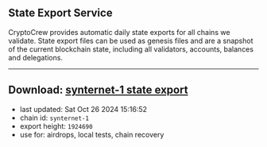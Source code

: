 ## State Export Service
CryptoCrew provides automatic daily state exports for all chains we validate. State export files can be used as genesis files and are a snapshot of the current blockchain state, including all validators, accounts, balances and delegations.

---
**Download: [synternet-1 state export](https://dl-eu2.ccvalidators.com/SERVICE/synternet/synternet-1_export_1924690.json)**
---

- last updated: Sat Oct 26 2024 15:16:52
- chain id: `synternet-1`
- export height: `1924690`
- use for: airdrops, local tests, chain recovery
